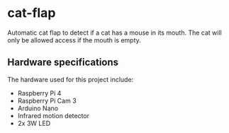 # cat-flap
Automatic cat flap to detect if a cat has a mouse in its mouth. The cat will only be allowed access if the mouth is empty.

## Hardware specifications
The hardware used for this project include:
+ Raspberry Pi 4
+ Raspberry Pi Cam 3
+ Arduino Nano
+ Infrared motion detector
+ 2x 3W LED
